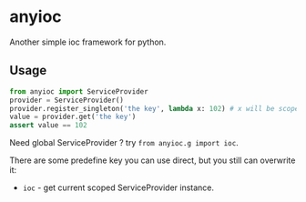 # anyioc

Another simple ioc framework for python.

## Usage

``` py
from anyioc import ServiceProvider
provider = ServiceProvider()
provider.register_singleton('the key', lambda x: 102) # x will be scoped ServiceProvider
value = provider.get('the key')
assert value == 102
```

Need global ServiceProvider ? try `from anyioc.g import ioc`.

There are some predefine key you can use direct, but you still can overwrite it:

* `ioc` - get current scoped ServiceProvider instance.
